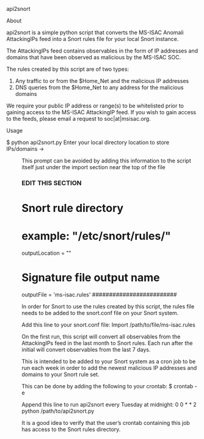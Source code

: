 api2snort

About

api2snort is a simple python script that converts the MS-ISAC Anomali AttackingIPs feed into a Snort rules file for your local Snort instance.

The AttackingIPs feed contains observables in the form of IP addresses and domains that have been observed as malicious by the MS-ISAC SOC.

The rules created by this script are of two types:
1. Any traffic to or from the $Home_Net and the malicious IP addresses
2. DNS queries from the $Home_Net to any address for the malicious domains

We require your public IP address or range(s) to be whitelisted prior to gaining access to the MS-ISAC AttackingIP feed.
If you wish to gain access to the feeds, please email a request to soc|at|msisac.org.

Usage

$ python api2snort.py
Enter your local directory location to store IPs/domains -> <dir>

This prompt can be avoided by adding this information to the script itself just under the import section near the top of the file

### EDIT THIS SECTION ###
# Snort rule directory
# example: "/etc/snort/rules/"
outputLocation = ""

# Signature file output name
outputFile = 'ms-isac.rules'
#########################

In order for Snort to use the rules created by this script, the rules file needs to be added to the snort.conf file on your Snort system. 

Add this line to your snort.conf file:
Import /path/to/file/ms-isac.rules

On the first run, this script will convert all observables from the AttackingIPs feed in the last month to Snort rules.
Each run after the initial will convert observables from the last 7 days.

This is intended to be added to your Snort system as a cron job to be run each week in order to add the newest malicious IP addresses and domains to your Snort rule set.

This can be done by adding the following to your crontab:
$ crontab -e

Append this line to run api2snort every Tuesday at midnight:
0 0 * * 2 python /path/to/api2snort.py

It is a good idea to verify that the user’s crontab containing this job has access to the Snort rules directory.